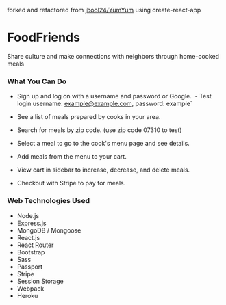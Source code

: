 forked and refactored from [jbool24/YumYum](https://github.com/jbool24/YumYum) using create-react-app

# FoodFriends

Share culture and make connections with neighbors through home-cooked meals


### What You Can Do

- Sign up and log on with a username and password or Google.
  - Test login username: example@example.com, password: example`

- See a list of meals prepared by cooks in your area.

- Search for meals by zip code. (use zip code 07310 to test)

- Select a meal to go to the cook's menu page and see details.

- Add meals from the menu to your cart.

- View cart in sidebar to increase, decrease, and delete meals.

- Checkout with Stripe to pay for meals.

### Web Technologies Used

- Node.js
- Express.js
- MongoDB / Mongoose
- React.js
- React Router
- Bootstrap
- Sass
- Passport
- Stripe
- Session Storage
- Webpack
- Heroku
